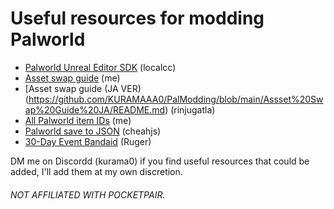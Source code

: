 # Useful resources for modding Palworld
- [Palworld Unreal Editor SDK](https://github.com/localcc/PalworldModdingKit) (localcc)
- [Asset swap guide](https://github.com/KURAMAAA0/PalModding/blob/main/Assset%20Swap%20Guide/README.md "Asset swap guide") (me)
- [Asset swap guide (JA VER)(https://github.com/KURAMAAA0/PalModding/blob/main/Assset%20Swap%20Guide%20JA/README.md) (rinjugatla)
- [All Palworld item IDs](https://github.com/KURAMAAA0/PalModding/blob/main/ItemIDs.txt "All Palworld item IDs") (me)
- [Palworld save to JSON](https://gist.github.com/cheahjs/300239464dd84fe6902893b6b9250fd0) (cheahjs)
- [30-Day Event Bandaid](https://github.com/ruger89/PalWorld30DayEvent) (Ruger)

DM me on Discordd (kurama0) if you find useful resources that could be added, I'll add them at my own discretion.

###### NOT AFFILIATED WITH POCKETPAIR.
